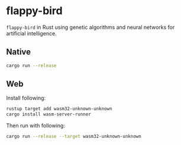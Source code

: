 # flappy-bird

`flappy-bird` in Rust using genetic algorithms and neural networks for artificial intelligence.

## Native

```bash
cargo run --release
```

## Web

Install following:

```bash
rustup target add wasm32-unknown-unknown
cargo install wasm-server-runner
```

Then run with following:

```bash
cargo run --release --target wasm32-unknown-unknown
```
